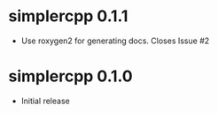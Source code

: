 
# simplercpp 0.1.1

* Use roxygen2 for generating docs. Closes Issue #2

# simplercpp 0.1.0

* Initial release
